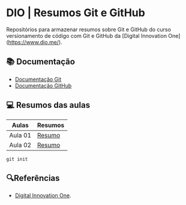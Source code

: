 
# DIO | Resumos Git e GitHub 

Repositórios para armazenar resumos sobre Git e GitHub do curso versionamento de código com Git e GitHub da [Digital Innovation One] (https://www.dio.me/).

## 📚 Documentação
- [Documentação Git](https://git-scm.com/doc)
- [Documentação GitHub](https://docs.github.com/)

## 💻 Resumos das aulas

| Aulas | Resumos |
|------|---------|
| Aula 01 | [Resumo]() |
| Aula 02 | [Resumo]() |
```
git init 
```
## 🔍Referências 

- [Digital Innovation One]().
